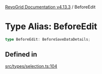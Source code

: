 [RevoGrid Documentation v4.13.3](README.md) / BeforeEdit

# Type Alias: BeforeEdit

```ts
type BeforeEdit: BeforeSaveDataDetails;
```

## Defined in

[src/types/selection.ts:104](https://github.com/revolist/revogrid/blob/827fce61250cb005ab132b3ed11b8ae836712e7b/src/types/selection.ts#L104)
